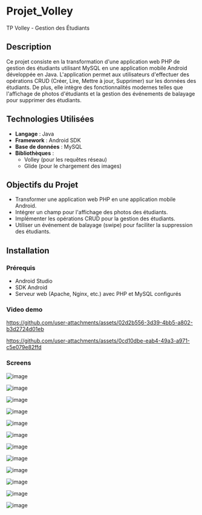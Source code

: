 # Projet_Volley
 
TP Volley - Gestion des Étudiants

## Description

Ce projet consiste en la transformation d'une application web PHP de gestion des étudiants utilisant MySQL en une application mobile Android développée en Java. L'application permet aux utilisateurs d'effectuer des opérations CRUD (Créer, Lire, Mettre à jour, Supprimer) sur les données des étudiants. De plus, elle intègre des fonctionnalités modernes telles que l'affichage de photos d'étudiants et la gestion des événements de balayage pour supprimer des étudiants.

## Technologies Utilisées

- **Langage** : Java
- **Framework** : Android SDK
- **Base de données** : MySQL
- **Bibliothèques** : 
  - Volley (pour les requêtes réseau)
  - Glide (pour le chargement des images)

## Objectifs du Projet

- Transformer une application web PHP en une application mobile Android.
- Intégrer un champ pour l'affichage des photos des étudiants.
- Implémenter les opérations CRUD pour la gestion des étudiants.
- Utiliser un événement de balayage (swipe) pour faciliter la suppression des étudiants.

## Installation

### Prérequis

- Android Studio
- SDK Android
- Serveur web (Apache, Nginx, etc.) avec PHP et MySQL configurés

### Video demo

https://github.com/user-attachments/assets/02d2b556-3d39-4bb5-a802-b3d2724d01eb



https://github.com/user-attachments/assets/0cd10dbe-eab4-49a3-a971-c5e079e82ffd


### Screens
![image](https://github.com/user-attachments/assets/7aeaff28-4ad9-4666-923e-69809fcad46e)

![image](https://github.com/user-attachments/assets/de80bd82-3881-494d-9b06-381734358679)

![image](https://github.com/user-attachments/assets/a1933338-99da-4080-90da-085cdd6d010a)

![image](https://github.com/user-attachments/assets/5ad8c305-94a4-486a-b63e-8977c1e2d237)


![image](https://github.com/user-attachments/assets/ba63df07-0928-4969-8935-2e36eecea931)

![image](https://github.com/user-attachments/assets/4fd626c0-f22f-41d3-ac60-e3aab9170dc0)


![image](https://github.com/user-attachments/assets/ab88e0bd-0c26-4382-9b80-66d0c1c3bc16)

![image](https://github.com/user-attachments/assets/ff20a371-fdf9-4d87-8e61-21a9b57c045f)


![image](https://github.com/user-attachments/assets/8df1edfa-02ac-4f83-acd4-8e283081a751)


![image](https://github.com/user-attachments/assets/0f432e3b-d727-44c9-8a85-51c9b7b0a347)

![image](https://github.com/user-attachments/assets/5094bf8f-34c5-415c-831c-8a91e686723e)

![image](https://github.com/user-attachments/assets/f75324d4-54b2-4696-a57e-687126857ef0)
